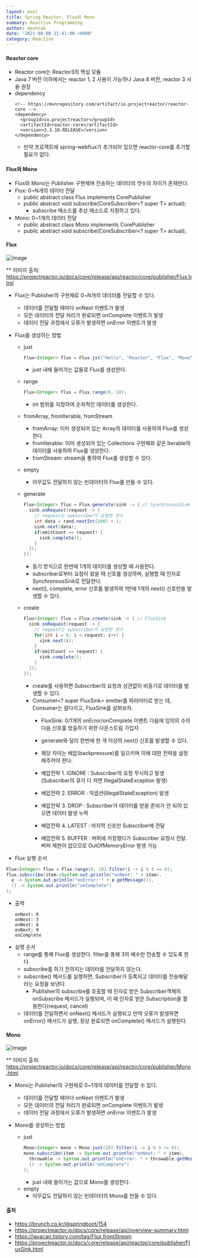 ```yaml
---
layout: post
title: Spring Reactor, Flux와 Mono
summary: Reactive Programming
author: devhtak
date: '2021-08-08 21:41:00 +0900'
category: Reactive
---
```


#### Reactor core

- Reactor core는 Reactor3의 핵심 모듈
- Java 7 버전 이하에서는 reactor 1, 2 사용이 가능하나 Java 8 버전, reactor 3 사용 권장
- dependency
  ```
  <!-- https://mvnrepository.com/artifact/io.projectreactor/reactor-core -->
  <dependency>
    <groupId>io.projectreactor</groupId>
    <artifactId>reactor-core</artifactId>
    <version>3.3.18.RELEASE</version>
  </dependency>
  ```
  - 만약 프로젝트에 spring-webflux가 추가되어 있으면 reactor-core를 추가할 필요가 없다.

#### Flux와 Mono

- Flux와 Mono는 Publisher 구현체며 전송하는 데이터의 갯수의 차이가 존재한다.
- Flux: 0~N개의 데이터 전달
  - public abstract class Flux<T> implements CorePublisher<T>
  - public abstract void subscribe(CoreSubscriber<? super T> actual);
    - subscribe 메소드를 추상 메소드로 지정하고 있다.
- Mono: 0~1개의 데이터 전달
  - public abstract class Mono<T> implements CorePublisher<T>
  - public abstract void subscribe(CoreSubscriber<? super T> actual);

#### Flux

![image](https://user-images.githubusercontent.com/42403023/128662109-340c04be-e4bc-465f-9f42-6582a535f122.png)

** 이미지 출처: https://projectreactor.io/docs/core/release/api/reactor/core/publisher/Flux.html

- Flux는 Publisher의 구현체로 0~N개의 데이터를 전달할 수 있다.
  - 데이터를 전달할 때마다 onNext 이벤트가 발생
  - 모든 데이터의 전달 처리가 완료되면 onComplete 이벤트가 발생
  - 데이터 전달 과정에서 오류가 발생하면 onError 이벤트가 발생

- Flux를 생성하는 방법
  - just
    ```java
    Flux<Integer> flux = Flux.jst("Hello", "Reactor", "Flux", "Mono");
    ```
    - just 내에 들어가는 값들로 Flux를 생성한다.
  
  - range
    ```java
    Flux<Integer> flux = Flux.range(0, 10);
    ```
    - int 범위를 지정하여 순차적인 데이터를 생성한다.
  
  - fromArray, fromIterable, fromStream
    - fromArray: 이미 생성되어 있는 Array의 데이터를 사용하여 Flux를 생성한다.
    - fromIterable: 이미 생성되어 있는 Collections 구현체와 같은 Iterable의 데이터를 사용하여 Flux를 생성한다.
    - fromStream: stream을 통하여 Flux를 생성할 수 있다.

  - empty
    - 아무값도 전달하지 않는 빈데이터의 Flux를 만들 수 있다.

  - generate
    ```java
    Flux<Integer> flux = Flux.generate(sink -> { // SynchronousSink
      sink.onRequest(request -> {
        // request는 subscriber가 요청한 갯수
        int data = rand.nextInt(100) + 1;
        sink.next(data);
        if(emitCount == request) {
          sink.complete();
        }
      });
    });
    ```
    - 동기 방식으로 한번에 1개의 데이터를 생성할 때 사용한다.
    - subscriber로부터 요청이 왔을 때 신호를 생성하며, 실행할 때 인자로 SynchronousSink로 전달한다.
    - next(), complete, error 신호를 발생하여 1번에 1개의 next() 신호만을 발생할 수 있다.

  - create
    ```java
    Flux<Integer> flux = Flux.create(sink -> { // FluxSink
      sink.onRequest(request -> {
        // request는 subscriber가 요청한 갯수
        for(int i = 0; i < request; i++) {
          sink.next(i);
        }
        if(emitCount == request) {
          sink.complete();
        }
      });
    });
    ```
    - create를 사용하면 Subscriber의 요청과 상관없이 비동기로 데이터를 발생할 수 있다.
    - Consumer<? super FluxSink<T>> emitter를 파라미터로 받는 데, Consumer는 람다이고, FluxSink를 살펴보자.
      - FluxSink: 0/1개의 onError/onComplete 이벤트 다음에 임의의 수의 다음 신호를 방출하기 위한 다운스트림 가입자
        
      - generate와 달리 한번에 한 개 이상의 next() 신호를 발생할 수 있다.
      - 해당 차이는 배압(backpressure)를 일으키며 이에 대한 전략을 설정해주어야 한다.
      - 배압전략 1. IGNORE : Subscriber의 요청 무시하고 발생(Subscriber의 큐가 다 차면 IllegalStateException 발생)
      - 배압전략 2. ERROR : 익셉션(IllegalStateException) 발생
      - 배압전략 3. DROP : Subscriber가 데이터를 받을 준비가 안 되어 있으면 데이터 발생 누락
      - 배압전략 4. LATEST : 마지막 신호만 Subscriber에 전달
      - 배압전략 5. BUFFER : 버퍼에 저장했다가 Subscriber 요청시 전달. 버퍼 제한이 없으므로 OutOfMemoryError 발생 가능

- Flux 실행 순서

```java
Flux<Integer> flux = Flux.range(0, 10).filter(i -> i % 3 == 0);
flux.subscribe(item->System.out.println("onNext: " + item),
  e -> System.out.println("onError: " + e.getMessage()),
  () -> System.out.println("onComplete")
);
```
- 출력
  ```
  onNext: 0
  onNext: 3
  onNext: 6
  onNext: 9
  onComplete
  ```
- 실행 순서
  - range를 통해 Flux를 생성한다. filter를 통해 3의 배수만 전송할 수 있도록 한다.
  - subscribe를 하기 전까지는 데이터를 전달하지 않는다.
  - subscribe() 메서드를 실행하면, Subscriber가 등록되고 데이터를 전송해달라는 요청을 보낸다.
    - Publisher의 subscribe를 호출할 때 인자로 받은 Subscriber객체의 onSubscribe 메서드가 실행되며, 이 때 인자로 받은 Subscription을 활용한다(request, cancel)
  - 데이터를 전달하면서 onNext() 메서드가 실행되고 만약 오류가 발생하면 onError() 메서드가 실행, 정상 완료되면 onComplete() 메서드가 실행된다.


#### Mono

![image](https://user-images.githubusercontent.com/42403023/128662145-06e5d567-87a8-4ef9-adaf-9ceca39aa77a.png)

** 이미지 출처: https://projectreactor.io/docs/core/release/api/reactor/core/publisher/Mono.html

- Mono는 Publisher의 구현체로 0~1개의 데이터를 전달할 수 있다.
  - 데이터를 전달할 때마다 onNext 이벤트가 발생
  - 모든 데이터의 전달 처리가 완료되면 onComplete 이벤트가 발생
  - 데이터 전달 과정에서 오류가 발생하면 onError 이벤트가 발생

- Mono를 생성하는 방법
  - just
    ```java
    Mono<Integer> mono = Mono.just(10).filter(i -> i % 3 != 0);
    mono.subscribe(item -> System.out.println("onNext: " + item),
      throwable -> System.out.println("onError: " + throwable.getMessage()),
      () -> System.out.println("onComplete")
    );
    ```
    - just 내에 들어가는 값으로 Mono를 생성한다.
  - empty
    - 아무값도 전달하지 않는 빈데이터의 Mono를 만들 수 있다.

#### 출처

- https://brunch.co.kr/@springboot/154
- https://projectreactor.io/docs/core/release/api/overview-summary.html
- https://javacan.tistory.com/tag/Flux.fromStream
- https://projectreactor.io/docs/core/release/api/reactor/core/publisher/FluxSink.html
